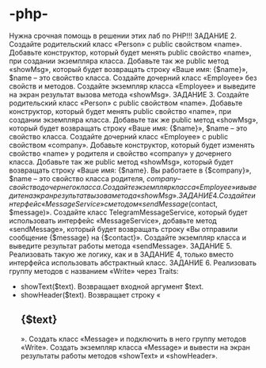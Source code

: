 # -php-
Нужна срочная помощь в решении этих лаб по PHP!!!
   ЗАДАНИЕ 2.
Создайте родительский класс «Person» с public свойством «name». Добавьте конструктор, 
который будет менять public свойство «name», при создании экземпляра класса. Добавьте 
так же public метод «showMsg», который будет возвращать строку «Ваше имя: {$name}», 
$name – это свойство класса.
Создайте дочерний класс «Employee» без свойств и методов.
Создайте экземпляр класса «Employee» и выведите на экран результат вызова метода 
«showMsg».
   ЗАДАНИЕ 3.
Создайте родительский класс «Person» с public свойством «name». Добавьте конструктор, 
который будет менять public свойство «name», при создании экземпляра класса. Добавьте 
так же public метод «showMsg», который будет возвращать строку «Ваше имя: {$name}», 
$name – это свойство класса.
Создайте дочерний класс «Employee» с public свойством «company». Добавьте 
конструктор, который будет изменять свойство «name» у родителя и свойство «company» 
у дочернего класса. Добавьте так же public метод «showMsg», который будет возвращать 
строку «Ваше имя: {$name}. Вы работаете в {$company}», $name – это свойство класса 
родителя, $company – свойство дочернего класса.
Создайте экземпляр класса «Employee» и выведите на экран результат вызова метода 
«showMsg».
   ЗАДАНИЕ 4.
Создайте интерфейс «MessageService» с методом «sendMessage($contact, $message)».
Создайте класс TelegramMessageService, который будет использовать интерфейс 
«MessageService», добавьте метод «sendMessage», который будет возвращать строку «Вы 
отправили сообщение {$message} на {$contact}».
Создайте экземпляр класса и выведите результат работы метода «sendMessage».
   ЗАДАНИЕ 5.
Реализовать такую же логику, как и в ЗАДАНИЕ 4, только вместо интерфейса 
использовать абстрактный класс.
    ЗАДАНИЕ 6.
Реализовать группу методов с названием «Write» через Traits:
- showText($text). Возвращает входной аргумент $text.
- showHeader($text). Возвращает строку «<h2>{$text}</h2>».
Создать класс «Message» и подключить в него группу методов «Write».
Создать экземпляр класса «Message» и вывести на экран результаты работы методов 
«showText» и «showHeader».

